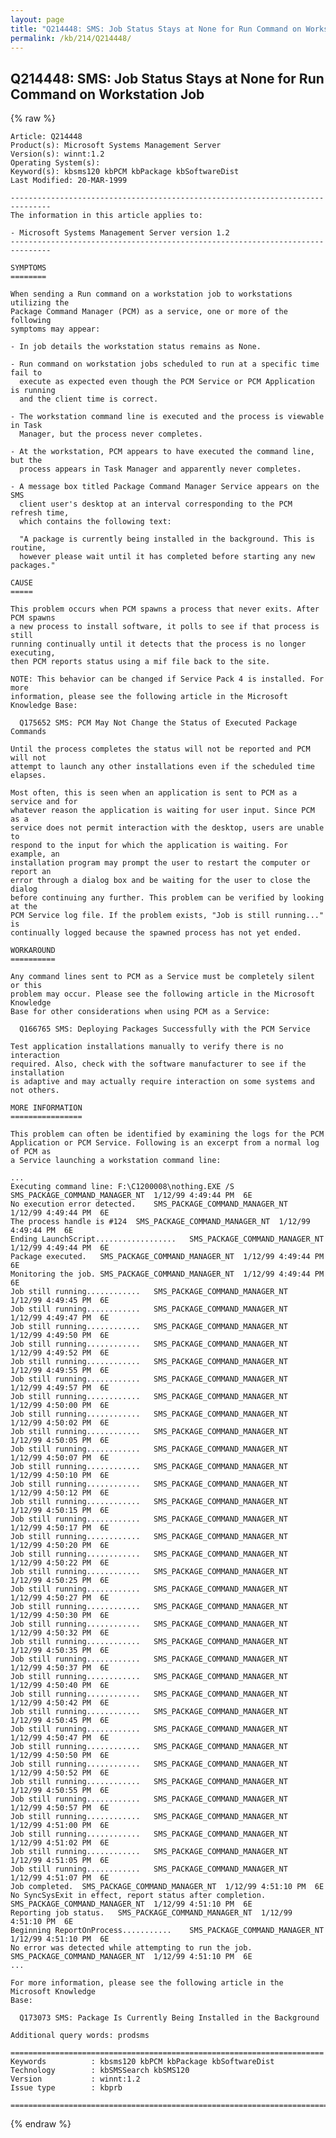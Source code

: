 ```yaml
---
layout: page
title: "Q214448: SMS: Job Status Stays at None for Run Command on Workstation Job"
permalink: /kb/214/Q214448/
---
```


## Q214448: SMS: Job Status Stays at None for Run Command on Workstation Job

{% raw %}

	Article: Q214448
	Product(s): Microsoft Systems Management Server
	Version(s): winnt:1.2
	Operating System(s): 
	Keyword(s): kbsms120 kbPCM kbPackage kbSoftwareDist
	Last Modified: 20-MAR-1999
	
	-------------------------------------------------------------------------------
	The information in this article applies to:
	
	- Microsoft Systems Management Server version 1.2 
	-------------------------------------------------------------------------------
	
	SYMPTOMS
	========
	
	When sending a Run command on a workstation job to workstations utilizing the
	Package Command Manager (PCM) as a service, one or more of the following
	symptoms may appear:
	
	- In job details the workstation status remains as None.
	
	- Run command on workstation jobs scheduled to run at a specific time fail to
	  execute as expected even though the PCM Service or PCM Application is running
	  and the client time is correct.
	
	- The workstation command line is executed and the process is viewable in Task
	  Manager, but the process never completes.
	
	- At the workstation, PCM appears to have executed the command line, but the
	  process appears in Task Manager and apparently never completes.
	
	- A message box titled Package Command Manager Service appears on the SMS
	  client user's desktop at an interval corresponding to the PCM refresh time,
	  which contains the following text:
	
	  "A package is currently being installed in the background. This is routine,
	  however please wait until it has completed before starting any new packages."
	
	CAUSE
	=====
	
	This problem occurs when PCM spawns a process that never exits. After PCM spawns
	a new process to install software, it polls to see if that process is still
	running continually until it detects that the process is no longer executing,
	then PCM reports status using a mif file back to the site.
	
	NOTE: This behavior can be changed if Service Pack 4 is installed. For more
	information, please see the following article in the Microsoft Knowledge Base:
	
	  Q175652 SMS: PCM May Not Change the Status of Executed Package Commands
	
	Until the process completes the status will not be reported and PCM will not
	attempt to launch any other installations even if the scheduled time elapses.
	
	Most often, this is seen when an application is sent to PCM as a service and for
	whatever reason the application is waiting for user input. Since PCM as a
	service does not permit interaction with the desktop, users are unable to
	respond to the input for which the application is waiting. For example, an
	installation program may prompt the user to restart the computer or report an
	error through a dialog box and be waiting for the user to close the dialog
	before continuing any further. This problem can be verified by looking at the
	PCM Service log file. If the problem exists, "Job is still running..." is
	continually logged because the spawned process has not yet ended.
	
	WORKAROUND
	==========
	
	Any command lines sent to PCM as a Service must be completely silent or this
	problem may occur. Please see the following article in the Microsoft Knowledge
	Base for other considerations when using PCM as a Service:
	
	  Q166765 SMS: Deploying Packages Successfully with the PCM Service
	
	Test application installations manually to verify there is no interaction
	required. Also, check with the software manufacturer to see if the installation
	is adaptive and may actually require interaction on some systems and not others.
	
	MORE INFORMATION
	================
	
	This problem can often be identified by examining the logs for the PCM
	Application or PCM Service. Following is an excerpt from a normal log of PCM as
	a Service launching a workstation command line:
	
	...
	Executing command line: F:\C1200008\nothing.EXE /S	SMS_PACKAGE_COMMAND_MANAGER_NT	1/12/99 4:49:44 PM	6E	
	No execution error detected.	SMS_PACKAGE_COMMAND_MANAGER_NT	1/12/99 4:49:44 PM	6E	
	The process handle is #124	SMS_PACKAGE_COMMAND_MANAGER_NT	1/12/99 4:49:44 PM	6E	
	Ending LaunchScript..................	SMS_PACKAGE_COMMAND_MANAGER_NT	1/12/99 4:49:44 PM	6E	
	Package executed.	SMS_PACKAGE_COMMAND_MANAGER_NT	1/12/99 4:49:44 PM	6E	
	Monitoring the job.	SMS_PACKAGE_COMMAND_MANAGER_NT	1/12/99 4:49:44 PM	6E	
	Job still running............	SMS_PACKAGE_COMMAND_MANAGER_NT	1/12/99 4:49:45 PM	6E	
	Job still running............	SMS_PACKAGE_COMMAND_MANAGER_NT	1/12/99 4:49:47 PM	6E	
	Job still running............	SMS_PACKAGE_COMMAND_MANAGER_NT	1/12/99 4:49:50 PM	6E	
	Job still running............	SMS_PACKAGE_COMMAND_MANAGER_NT	1/12/99 4:49:52 PM	6E	
	Job still running............	SMS_PACKAGE_COMMAND_MANAGER_NT	1/12/99 4:49:55 PM	6E	
	Job still running............	SMS_PACKAGE_COMMAND_MANAGER_NT	1/12/99 4:49:57 PM	6E	
	Job still running............	SMS_PACKAGE_COMMAND_MANAGER_NT	1/12/99 4:50:00 PM	6E	
	Job still running............	SMS_PACKAGE_COMMAND_MANAGER_NT	1/12/99 4:50:02 PM	6E	
	Job still running............	SMS_PACKAGE_COMMAND_MANAGER_NT	1/12/99 4:50:05 PM	6E	
	Job still running............	SMS_PACKAGE_COMMAND_MANAGER_NT	1/12/99 4:50:07 PM	6E	
	Job still running............	SMS_PACKAGE_COMMAND_MANAGER_NT	1/12/99 4:50:10 PM	6E	
	Job still running............	SMS_PACKAGE_COMMAND_MANAGER_NT	1/12/99 4:50:12 PM	6E	
	Job still running............	SMS_PACKAGE_COMMAND_MANAGER_NT	1/12/99 4:50:15 PM	6E	
	Job still running............	SMS_PACKAGE_COMMAND_MANAGER_NT	1/12/99 4:50:17 PM	6E	
	Job still running............	SMS_PACKAGE_COMMAND_MANAGER_NT	1/12/99 4:50:20 PM	6E	
	Job still running............	SMS_PACKAGE_COMMAND_MANAGER_NT	1/12/99 4:50:22 PM	6E	
	Job still running............	SMS_PACKAGE_COMMAND_MANAGER_NT	1/12/99 4:50:25 PM	6E	
	Job still running............	SMS_PACKAGE_COMMAND_MANAGER_NT	1/12/99 4:50:27 PM	6E	
	Job still running............	SMS_PACKAGE_COMMAND_MANAGER_NT	1/12/99 4:50:30 PM	6E	
	Job still running............	SMS_PACKAGE_COMMAND_MANAGER_NT	1/12/99 4:50:32 PM	6E	
	Job still running............	SMS_PACKAGE_COMMAND_MANAGER_NT	1/12/99 4:50:35 PM	6E	
	Job still running............	SMS_PACKAGE_COMMAND_MANAGER_NT	1/12/99 4:50:37 PM	6E	
	Job still running............	SMS_PACKAGE_COMMAND_MANAGER_NT	1/12/99 4:50:40 PM	6E	
	Job still running............	SMS_PACKAGE_COMMAND_MANAGER_NT	1/12/99 4:50:42 PM	6E	
	Job still running............	SMS_PACKAGE_COMMAND_MANAGER_NT	1/12/99 4:50:45 PM	6E	
	Job still running............	SMS_PACKAGE_COMMAND_MANAGER_NT	1/12/99 4:50:47 PM	6E	
	Job still running............	SMS_PACKAGE_COMMAND_MANAGER_NT	1/12/99 4:50:50 PM	6E	
	Job still running............	SMS_PACKAGE_COMMAND_MANAGER_NT	1/12/99 4:50:52 PM	6E	
	Job still running............	SMS_PACKAGE_COMMAND_MANAGER_NT	1/12/99 4:50:55 PM	6E	
	Job still running............	SMS_PACKAGE_COMMAND_MANAGER_NT	1/12/99 4:50:57 PM	6E	
	Job still running............	SMS_PACKAGE_COMMAND_MANAGER_NT	1/12/99 4:51:00 PM	6E	
	Job still running............	SMS_PACKAGE_COMMAND_MANAGER_NT	1/12/99 4:51:02 PM	6E	
	Job still running............	SMS_PACKAGE_COMMAND_MANAGER_NT	1/12/99 4:51:05 PM	6E	
	Job still running............	SMS_PACKAGE_COMMAND_MANAGER_NT	1/12/99 4:51:07 PM	6E	
	Job completed.	SMS_PACKAGE_COMMAND_MANAGER_NT	1/12/99 4:51:10 PM	6E	
	No SyncSysExit in effect, report status after completion.	SMS_PACKAGE_COMMAND_MANAGER_NT	1/12/99 4:51:10 PM	6E	
	Reporting job status.	SMS_PACKAGE_COMMAND_MANAGER_NT	1/12/99 4:51:10 PM	6E	
	Beginning ReportOnProcess...........	SMS_PACKAGE_COMMAND_MANAGER_NT	1/12/99 4:51:10 PM	6E	
	No error was detected while attempting to run the job.	SMS_PACKAGE_COMMAND_MANAGER_NT	1/12/99 4:51:10 PM	6E	
	...
	
	For more information, please see the following article in the Microsoft Knowledge
	Base:
	
	  Q173073 SMS: Package Is Currently Being Installed in the Background
	
	Additional query words: prodsms
	
	======================================================================
	Keywords          : kbsms120 kbPCM kbPackage kbSoftwareDist 
	Technology        : kbSMSSearch kbSMS120
	Version           : winnt:1.2
	Issue type        : kbprb
	
	=============================================================================
	

{% endraw %}
